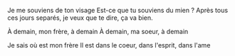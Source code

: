 Je me souviens de ton visage
Est-ce que tu souviens du mien ?
Après tous ces jours separés,
je veux que te dire, ça va bien.

À demain, mon frère, à demain
À demain, ma soeur, à demain

Je sais où est mon frère
Il est dans le coeur, dans l'esprit, dans l'ame